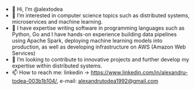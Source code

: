 - 👋 Hi, I’m @alextodea
- 👀 I’m interested in computer science topics such as distributed systems, microservices and machine learning.
- 🌱 I have expertise writing software in programming languages such as Python, Go and I have hands-on experience building data pipelines using Apache Spark, deploying machine learning models into production, as well as developing infrastructure on AWS (Amazon Web Services)
- 💞️ I’m looking to contribute to innovative projects and further develop my expertise within distributed systems.
- 📫 How to reach me: linkedin -> https://www.linkedin.com/in/alexandru-todea-003b1b104/, e-mail: alexandrutodea1992@gmail.com
